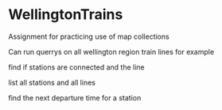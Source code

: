 # WellingtonTrains
Assignment for practicing use of map collections

Can run querrys on all wellington region train lines 
for example 

find if stations are connected and the line

list all stations and all lines

find the next departure time for a station

